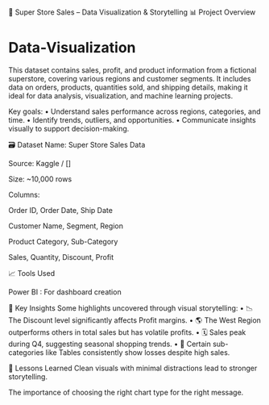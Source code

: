 🛒 Super Store Sales – Data Visualization & Storytelling
📊 Project Overview
# Data-Visualization
This dataset contains sales, profit, and product information from a fictional superstore, covering various regions and customer segments. It includes data on orders, products, quantities sold, and shipping details, making it ideal for data analysis, visualization, and machine learning projects.

Key goals:
•	Understand sales performance across regions, categories, and time.
•	Identify trends, outliers, and opportunities.
•	Communicate insights visually to support decision-making.

🗃️ Dataset
Name: Super Store Sales Data

Source: Kaggle / []

Size: ~10,000 rows

Columns:

Order ID, Order Date, Ship Date

Customer Name, Segment, Region

Product Category, Sub-Category

Sales, Quantity, Discount, Profit

📈 Tools Used

Power BI : For dashboard creation

📌 Key Insights
Some highlights uncovered through visual storytelling:
•	📉 The Discount level significantly affects Profit margins.
•	🌎 The West Region outperforms others in total sales but has volatile profits.
•	🗓️ Sales peak during Q4, suggesting seasonal shopping trends.
•	🔎 Certain sub-categories like Tables consistently show losses despite high sales.


🧠 Lessons Learned
Clean visuals with minimal distractions lead to stronger storytelling.

The importance of choosing the right chart type for the right message.

